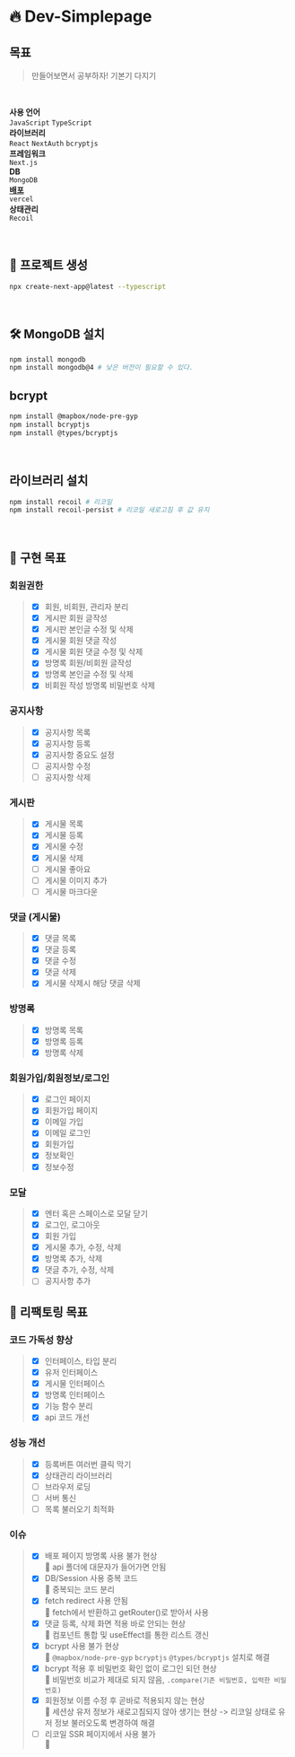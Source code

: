 # 🔥 Dev-Simplepage

## 목표

> 만들어보면서 공부하자!
> 기본기 다지기

<br>

**사용 언어**<br>
`JavaScript` `TypeScript`<br>
**라이브러리**<br>
`React` `NextAuth` `bcryptjs`<br>
**프레임워크**<br>
`Next.js`<br>
**DB**<br>
`MongoDB`<br>
[**배포**](https://dev-simplepage.vercel.app/)<br>
`vercel`<br>
**상태관리**<br>
`Recoil`

<br>

## 📂 프로젝트 생성

```bash
npx create-next-app@latest --typescript
```

<br>

## 🛠️ MongoDB 설치

```bash
npm install mongodb
npm install mongodb@4 # 낮은 버전이 필요할 수 있다.
```

## bcrypt

```bash
npm install @mapbox/node-pre-gyp
npm install bcryptjs
npm install @types/bcryptjs
```

<br>

## 라이브러리 설치

```bash
npm install recoil # 리코일
npm install recoil-persist # 리코일 새로고침 후 값 유지
```

<br>

## 🎯 구현 목표

### 회원권한

> - [x] 회원, 비회원, 관리자 분리
> - [x] 게시판 회원 글작성
> - [x] 게시판 본인글 수정 및 삭제
> - [x] 게시물 회원 댓글 작성
> - [x] 게시물 회원 댓글 수정 및 삭제
> - [x] 방명록 회원/비회원 글작성
> - [x] 방명록 본인글 수정 및 삭제
> - [x] 비회원 작성 방명록 비밀번호 삭제

### 공지사항

> - [x] 공지사항 목록
> - [x] 공지사항 등록
> - [x] 공지사항 중요도 설정
> - [ ] 공지사항 수정
> - [ ] 공지사항 삭제

### 게시판

> - [x] 게시물 목록
> - [x] 게시물 등록
> - [x] 게시물 수정
> - [x] 게시물 삭제
> - [ ] 게시물 좋아요
> - [ ] 게시물 이미지 추가
> - [ ] 게시물 마크다운

### 댓글 (게시물)

> - [x] 댓글 목록
> - [x] 댓글 등록
> - [x] 댓글 수정
> - [x] 댓글 삭제
> - [x] 게시물 삭제시 해당 댓글 삭제

### 방명록

> - [x] 방명록 목록
> - [x] 방명록 등록
> - [x] 방명록 삭제

### 회원가입/회원정보/로그인

> - [x] 로그인 페이지
> - [x] 회원가입 페이지
> - [x] 이메일 가입
> - [x] 이메일 로그인
> - [x] 회원가입
> - [x] 정보확인
> - [x] 정보수정

### 모달

> - [x] 엔터 혹은 스페이스로 모달 닫기
> - [x] 로그인, 로그아웃
> - [x] 회원 가입
> - [x] 게시물 추가, 수정, 삭제
> - [x] 방명록 추가, 삭제
> - [x] 댓글 추가, 수정, 삭제
> - [ ] 공지사항 추가

## 🎯 리팩토링 목표

### 코드 가독성 향상

> - [x] 인터페이스, 타입 분리
> - [x] 유저 인터페이스
> - [x] 게시물 인터페이스
> - [x] 방명록 인터페이스
> - [x] 기능 함수 분리
> - [x] api 코드 개선

### 성능 개선

> - [x] 등록버튼 여러번 클릭 막기
> - [x] 상태관리 라이브러리
> - [ ] 브라우저 로딩
> - [ ] 서버 통신
> - [ ] 목록 불러오기 최적화

### 이슈

> - [x] 배포 페이지 방명록 사용 불가 현상<br>
>       🧨 api 폴더에 대문자가 들어가면 안됨
> - [x] DB/Session 사용 중복 코드<br>
>       🧨 중복되는 코드 분리
> - [x] fetch redirect 사용 안됨<br>
>       🧨 fetch에서 반환하고 getRouter()로 받아서 사용
> - [x] 댓글 등록, 삭제 화면 적용 바로 안되는 현상<br>
>       🧨 컴포넌트 통합 및 useEffect를 통한 리스트 갱신
> - [x] bcrypt 사용 불가 현상<br>
>       🧨 `@mapbox/node-pre-gyp` `bcryptjs` `@types/bcryptjs` 설치로 해결
> - [x] bcrypt 적용 후 비밀번호 확인 없이 로그인 되던 현상<br>
>       🧨 비밀번호 비교가 제대로 되지 않음, `.compare(기존 비밀번호, 입력한 비밀번호)`
> - [x] 회원정보 이름 수정 후 곧바로 적용되지 않는 현상<br>
>       🧨 세션상 유저 정보가 새로고침되지 않아 생기는 현상 -> 리코일 상태로 유저 정보 불러오도록 변경하여 해결
> - [ ] 리코일 SSR 페이지에서 사용 불가<br>
>       🧨
